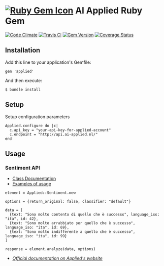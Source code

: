 # [![Ruby Gem Icon](https://raw.githubusercontent.com/zenkay/ai-applied-ruby/master/rubygem.png)](https://rubygems.org/gems/applied) AI Applied Ruby Gem

[![Code Climate](https://codeclimate.com/github/zenkay/ai-applied-ruby/badges/gpa.svg)](https://codeclimate.com/github/zenkay/ai-applied-ruby) [![Travis CI](https://travis-ci.org/zenkay/ai-applied-ruby.svg?branch=master)](https://travis-ci.org/zenkay/applied-ruby) [![Gem Version](https://badge.fury.io/rb/applied.svg)](http://badge.fury.io/rb/applied) [![Coverage Status](https://coveralls.io/repos/zenkay/ai-applied-ruby/badge.png?branch=master)](https://coveralls.io/r/zenkay/ai-applied-ruby?branch=master)

## Installation

Add this line to your application's Gemfile:

```
gem 'applied'
```

And then execute:

```
$ bundle install
```
## Setup

Setup configuration parameters

```
Applied.configure do |c|
  c.api_key = "your-api-key-for-applied-account"
  c.endpoint = "http://api.ai-applied.nl/"
end
```

## Usage

### Sentiment API

- [Class Documentation](docs/sentiment_details.md)
- [Examples of usage](docs/sentiment_examples.md)

```
element = Applied::Sentiment.new

options = {return_original: false, classifier: "default"}

data = [
  {text: "Sono molto contento di quello che è successo", language_iso: "ita", id: 42},
  {text: "Sono molto arrabbiato per quello che è successo", language_iso: "ita", id: 69},
  {text: "Sono molto indifferente a quello che è successo", language_iso: "ita", id: 99}
]

response = element.analyze(data, options)
```

- _[Official documentation on Applied's website](http://ai-applied.nl/api-documentation/2013/10/5/sentiment-analysis-api-documentation)_